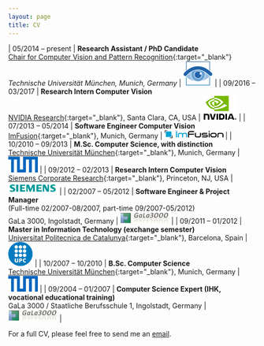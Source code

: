 ```yaml
---
layout: page
title: CV
---
```


| 05/2014 – present | **Research Assistant / PhD Candidate**<br>[Chair for Computer Vision and Pattern Recognition](http://vision.in.tum.de){:target="_blank"}<br>*Technische Universität München, Munich, Germany* | ![TUM CVPR](/img/cv_cvpr.jpg "TUM CVPR") |
| 09/2016 – 03/2017 | **Research Intern Computer Vision**<br>[NVIDIA Research](https://research.nvidia.com){:target="_blank"}, Santa Clara, CA, USA | ![NVIDIA](/img/cv_nvidia.jpg "NVIDIA") |
| 07/2013 – 05/2014 | **Software Engineer Computer Vision**<br>[ImFusion](http://www.imfusion.de){:target="_blank"}, Munich, Germany | ![ImFusion](/img/cv_imfusion.jpg "ImFusion") |
| 10/2010 – 09/2013 | **M.Sc. Computer Science, with distinction**<br>[Technische Universität München](https://www.tum.de){:target="_blank"}, Munich, Germany | ![TUM](/img/cv_tum.jpg "TUM") |
| 09/2012 – 02/2013 | **Research Intern Computer Vision**<br>[Siemens Corporate Research](http://www.usa.siemens.com/en/about_us/research/home.htm){:target="_blank"}, Princeton, NJ, USA | ![Siemens](/img/cv_siemens.jpg "Siemens") |
| 02/2007 – 05/2012 | **Software Engineer & Project Manager**<br>(Full-time 02/2007-08/2007, part-time 09/2007-05/2012)<br>GaLa 3000, Ingolstadt, Germany | ![GaLa 3000](/img/cv_gala3000.jpg "GaLa 3000") |
| 09/2011 – 01/2012 | **Master in Information Technology (exchange semester)**<br>[Universitat Politecnica de Catalunya](http://www.upc.edu){:target="_blank"}, Barcelona, Spain | ![UPC](/img/cv_upc.jpg "UPC") |
| 10/2007 – 10/2010 | **B.Sc. Computer Science**<br>[Technische Universität München](https://www.tum.de){:target="_blank"}, Munich, Germany | ![TUM](/img/cv_tum.jpg "TUM") |
| 09/2004 – 01/2007 | **Computer Science Expert (IHK, vocational educational training)**<br>GaLa 3000 / Staatliche Berufsschule 1, Ingolstadt, Germany | ![GaLa 3000](/img/cv_gala3000.jpg "GaLa 3000") |

For a full CV, please feel free to send me an [email](http://www.rmaier.net/contact/).
